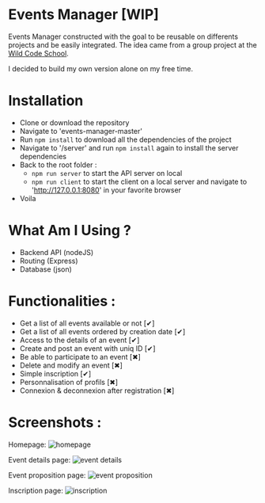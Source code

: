 # Events Manager [WIP]

Events Manager constructed with the goal to be reusable on differents projects and be easily integrated.
The idea came from a group project at the [Wild Code School](https://wildcodeschool.fr/).

I decided to build my own version alone on my free time.

# Installation

  - Clone or download the repository
  - Navigate to 'events-manager-master'
  - Run ```npm install``` to download all the dependencies of the project
  - Navigate to '/server' and run ```npm install``` again to install the server dependencies
  - Back to the root folder :
    - ```npm run server``` to start the API server on local
    - ```npm run client``` to start the client on a local server and navigate to 'http://127.0.0.1:8080' in your favorite browser
  - Voila


# What Am I Using ?

  - Backend API (nodeJS)
  - Routing (Express)
  - Database (json)

# Functionalities :

- Get a list of all events available or not [✔]
- Get a list of all events ordered by creation date [✔]
- Access to the details of an event [✔]
- Create and post an event with uniq ID [✔]
- Be able to participate to an event [✖]
- Delete and modify an event [✖]
- Simple inscription [✔]
- Personnalisation of profils [✖]
- Connexion & deconnexion after registration [✖]

# Screenshots :

Homepage:
![homepage](http://hedik.fr/imgs/eventmanager/home.png)

Event details page:
![event details](http://hedik.fr/imgs/eventmanager/event-details.png)

Event proposition page:
![event proposition](http://hedik.fr/imgs/eventmanager/event-proposition.png)

Inscription page:
![inscription](http://hedik.fr/imgs/eventmanager/inscription.png)

